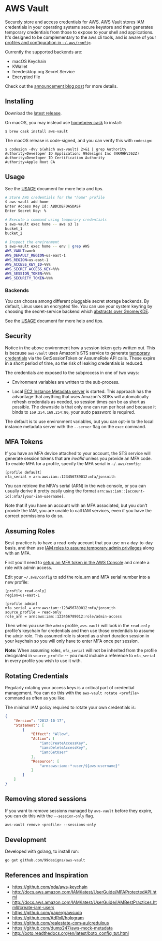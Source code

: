 # AWS Vault

Securely store and access credentials for AWS. AWS Vault stores IAM credentials in your operating systems secure keystore and then generates temporary credentials from those to expose to your shell and applications. It's designed to be complementary to the aws cli tools, and is aware of your [profiles and configuration in `~/.aws/config`](http://docs.aws.amazon.com/cli/latest/userguide/cli-chap-getting-started.html#cli-config-files).

Currently the supported backends are:

* macOS Keychain
* KWallet
* freedesktop.org Secret Service
* Encrypted file

Check out the [announcement blog post](https://99designs.com.au/tech-blog/blog/2015/10/26/aws-vault/) for more details.

## Installing

Download the [latest release](https://github.com/99designs/aws-vault/releases).

On macOS, you may instead use [homebrew cask](https://github.com/caskroom/homebrew-cask) to install:

    $ brew cask install aws-vault

The macOS release is code-signed, and you can verify this with `codesign`:

    $ codesign -dvv $(which aws-vault) 2>&1 | grep Authority
    Authority=Developer ID Application: 99designs Inc (NRM9HVJ62Z)
    Authority=Developer ID Certification Authority
    Authority=Apple Root CA

## Usage

See the [USAGE](./USAGE.md) document for more help and tips.

```bash
# Store AWS credentials for the "home" profile
$ aws-vault add home
Enter Access Key Id: ABDCDEFDASDASF
Enter Secret Key: %

# Execute a command using temporary credentials
$ aws-vault exec home -- aws s3 ls
bucket_1
bucket_2

# Inspect the environment
$ aws-vault exec home -- env | grep AWS
AWS_VAULT=work
AWS_DEFAULT_REGION=us-east-1
AWS_REGION=us-east-1
AWS_ACCESS_KEY_ID=%%%
AWS_SECRET_ACCESS_KEY=%%%
AWS_SESSION_TOKEN=%%%
AWS_SECURITY_TOKEN=%%%
```

### Backends

You can choose among different pluggable secret storage backends. By default, Linux uses an encrypted file. You can use your system keyring by choosing the secret-service backend which [abstracts over Gnome/KDE](https://specifications.freedesktop.org/secret-service/).

See the [USAGE](./USAGE.md) document for more help and tips.

## Security

Notice in the above environment how a session token gets written out. This is because `aws-vault` uses Amazon's STS service
to generate [temporary credentials](http://docs.aws.amazon.com/IAM/latest/UserGuide/id_credentials_temp.html) via the GetSessionToken or AssumeRole API calls. These expire in a short period of time, so the risk of leaking credentials is reduced.

The credentials are exposed to the subprocess in one of two ways:

 * Environment variables are written to the sub-process.

 * Local [EC2 Instance Metadata server](http://docs.aws.amazon.com/AWSEC2/latest/UserGuide/ec2-instance-metadata.html) is started. This approach has the advantage that anything that uses Amazon's SDKs will automatically refresh credentials as needed, so session times can be as short as possible. The downside is that only one can run per host and because it binds to `169.254.169.254:80`, your sudo password is required.

The default is to use environment variables, but you can opt-in to the local instance metadata server with the `--server` flag on the `exec` command.

## MFA Tokens

If you have an MFA device attached to your account, the STS service will generate session tokens that are *invalid* unless you provide an MFA code. To enable MFA for a profile, specify the MFA serial in `~/.aws/config`:

```
[profile default]
mfa_serial = arn:aws:iam::123456789012:mfa/jonsmith
```

You can retrieve the MFA's serial (ARN) in the web console, or you can usually derive it pretty easily using the format `arn:aws:iam::[account-id]:mfa/[your-iam-username]`.

Note that if you have an account with an MFA associated, but you don't provide the IAM, you are unable to call IAM services, even if you have the correct permissions to do so.

## Assuming Roles

Best-practice is to have a read-only account that you use on a day-to-day basis, and then use [IAM roles to assume temporary admin privileges](http://docs.aws.amazon.com/cli/latest/userguide/cli-roles.html) along with an MFA.

First you'll need to [setup an MFA token in the AWS Console](http://docs.aws.amazon.com/IAM/latest/UserGuide/GenerateMFAConfigAccount.html) and create a role with admin access.

Edit your `~/.aws/config` to add the role_arn and MFA serial number into a new profile:

```
[profile read-only]
region=us-east-1

[profile admin]
mfa_serial = arn:aws:iam::123456789012:mfa/jonsmith
source_profile = read-only
role_arn = arn:aws:iam::123456789012:role/admin-access
```

Then when you use the `admin` profile, `aws-vault` will look in the `read-only` profile's keychain for credentials and then use those credentials to assume the `admin` role. This assumed role is stored as a short duration session in your keychain so you will only have to enter MFA once per session.

**Note:** When assuming roles, `mfa_serial` will not be inherited from the profile designated in `source_profile` -- you must include a reference to `mfa_serial` in every profile you wish to use it with.

## Rotating Credentials

Regularly rotating your access keys is a critical part of credential management. You can do this with the `aws-vault rotate <profile>` command as often as you like.

The minimal IAM policy required to rotate your own credentials is:

```json
{
    "Version": "2012-10-17",
    "Statement": [
        {
            "Effect": "Allow",
            "Action": [
                "iam:CreateAccessKey",
                "iam:DeleteAccessKey",
                "iam:GetUser"
            ],
            "Resource": [
                "arn:aws:iam::*:user/${aws:username}"
            ]
        }
    ]
}
```

## Removing stored sessions

If you want to remove sessions managed by `aws-vault` before they expire, you can do this with the `--session-only` flag.

```bash
aws-vault remove <profile> --sessions-only
```

## Development

Developed with golang, to install run:

```
go get github.com/99designs/aws-vault
```

## References and Inspiration

 * https://github.com/pda/aws-keychain
 * http://docs.aws.amazon.com/IAM/latest/UserGuide/MFAProtectedAPI.html
 * http://docs.aws.amazon.com/IAM/latest/UserGuide/IAMBestPractices.html#create-iam-users
 * https://github.com/paperg/awsudo
 * https://github.com/AdRoll/hologram
 * https://github.com/realestate-com-au/credulous
 * https://github.com/dump247/aws-mock-metadata
 * http://boto.readthedocs.org/en/latest/boto_config_tut.html
